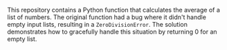This repository contains a Python function that calculates the average of a list of numbers.  The original function had a bug where it didn't handle empty input lists, resulting in a `ZeroDivisionError`. The solution demonstrates how to gracefully handle this situation by returning 0 for an empty list.